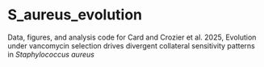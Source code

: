 # S_aureus_evolution
Data, figures, and analysis code for Card and Crozier et al. 2025, Evolution under vancomycin selection drives divergent collateral sensitivity patterns in <i>Staphylococcus aureus</i>
